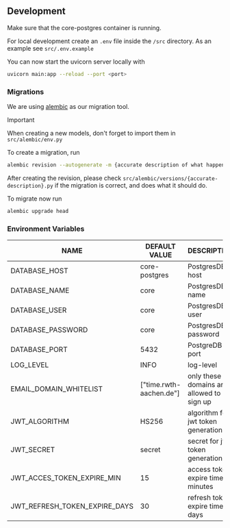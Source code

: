 ## Development

Make sure that the core-postgres container is running.

For local development create an `.env` file inside the `/src` directory.
As an example see `src/.env.example`

You can now start the uvicorn server locally with

```sh
uvicorn main:app --reload --port <port>
```

### Migrations

We are using [alembic](https://alembic.sqlalchemy.org/en/latest/) as our migration tool.

> [!IMPORTANT]
> When creating a new models, don't forget to import them in `src/alembic/env.py` 

To create a migration, run

```sh
alembic revision --autogenerate -m {accurate description of what happens}
```

After creating the revision, please check `src/alembic/versions/{accurate-description}.py`
if the migration is correct, and does what it should do.

To migrate now run

```sh
alembic upgrade head
```

### Environment Variables

| NAME                              | DEFAULT VALUE             | DESCRIPTION                               |
| ----------------------------------| --------------------------| ------------------------------------------|
| DATABASE_HOST                     | core-postgres             | PostgresDB host                           |
| DATABASE_NAME                     | core                      | PostgresDB name                           |
| DATABASE_USER                     | core                      | PostgresDB user                           |
| DATABASE_PASSWORD                 | core                      | PostgresDB password                       |
| DATABASE_PORT                     | 5432                      | PostgreDB port                            |
| LOG_LEVEL                         | INFO                      | log-level                                 |
| EMAIL_DOMAIN_WHITELIST            | ["time.rwth-aachen.de"]   | only these domains are allowed to sign up |
| JWT_ALGORITHM                     | HS256                     | algorithm for jwt token generation        |
| JWT_SECRET                        | secret                    | secret for jwt token generation           |
| JWT_ACCES_TOKEN_EXPIRE_MIN        | 15                        | access token expire time in minutes       |
| JWT_REFRESH_TOKEN_EXPIRE_DAYS     | 30                        | refresh token expire time in days         |
